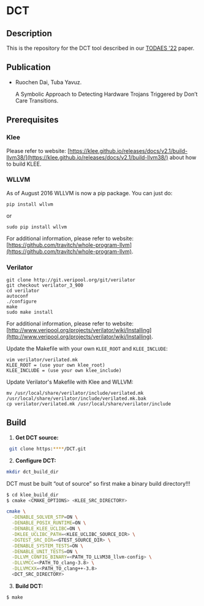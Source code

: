 # DCT
## Description
This is the repository for the DCT tool described in our [TODAES '22](https://dl.acm.org/doi/10.1145/3558392) paper.

## Publication
* Ruochen Dai, Tuba Yavuz.

  A Symbolic Approach to Detecting Hardware Trojans Triggered by Don’t Care Transitions.


## Prerequisites
### Klee
Please refer to website: [https://klee.github.io/releases/docs/v2.1/build-llvm38/](https://klee.github.io/releases/docs/v2.1/build-llvm38/) about 
how to build KLEE.

### WLLVM

As of August 2016 WLLVM is now a pip package. You can just do:

```
pip install wllvm
```

or

```
sudo pip install wllvm
```

For additional information, please refer to website: [https://github.com/travitch/whole-program-llvm](https://github.com/travitch/whole-program-llvm).

### Verilator

```
git clone http://git.veripool.org/git/verilator
git checkout verilator_3_900
cd verilator
autoconf
./configure
make
sudo make install
```
For additional information, please refer to website: [http://www.veripool.org/projects/verilator/wiki/Installing](http://www.veripool.org/projects/verilator/wiki/Installing).

Update the Makefile with your own `KLEE_ROOT` and `KLEE_INCLUDE`:

```
vim verilator/verilated.mk
KLEE_ROOT = (use your own klee_root)
KLEE_INCLUDE = (use your own klee_include)
```

Update Verilator's Makefile with Klee and WLLVM:

```
mv /usr/local/share/verilator/include/verilated.mk /usr/local/share/verilator/include/verilated.mk.bak
cp verilator/verilated.mk /usr/local/share/verilator/include
```



## Build

1. **Get DCT source:**

```bash
 git clone https:****/DCT.git
```

2. **Configure DCT:**

```bash
mkdir dct_build_dir
```

DCT must be built “out of source” so first make a binary build directory!!!

```bash
$ cd klee_build_dir
$ cmake <CMAKE_OPTIONS> <KLEE_SRC_DIRECTORY>
```

```bash
cmake \
  -DENABLE_SOLVER_STP=ON \
  -DENABLE_POSIX_RUNTIME=ON \
  -DENABLE_KLEE_UCLIBC=ON \
  -DKLEE_UCLIBC_PATH=<KLEE_UCLIBC_SOURCE_DIR> \
  -DGTEST_SRC_DIR=<GTEST_SOURCE_DIR> \
  -DENABLE_SYSTEM_TESTS=ON \
  -DENABLE_UNIT_TESTS=ON \
  -DLLVM_CONFIG_BINARY=<PATH_TO_LLVM38_llvm-config> \
  -DLLVMCC=<PATH_TO_clang-3.8> \
  -DLLVMCXX=<PATH_TO_clang++-3.8>
  <DCT_SRC_DIRECTORY>
```

3. **Build DCT:**

```bash
$ make
```
